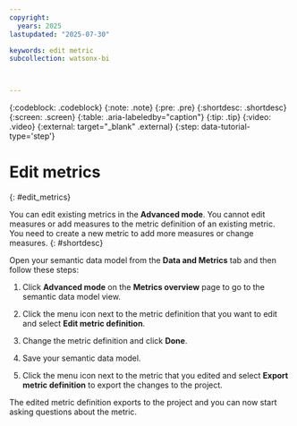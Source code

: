 ```yaml
---
copyright:
  years: 2025
lastupdated: "2025-07-30"

keywords: edit metric
subcollection: watsonx-bi



---
```


{:codeblock: .codeblock}
{:note: .note}
{:pre: .pre}
{:shortdesc: .shortdesc}
{:screen: .screen}
{:table: .aria-labeledby="caption"}
{:tip: .tip}
{:video: .video}
{:external: target="_blank" .external}
{:step: data-tutorial-type='step'}

# Edit metrics
{: #edit_metrics}

You can edit existing metrics in the **Advanced mode**. You cannot edit measures or add measures to the metric definition of an existing metric. You need to create a new metric to add more measures or change measures. {: #shortdesc}

Open your semantic data model from the **Data and Metrics** tab and then follow these steps:

1. Click **Advanced mode** on the **Metrics overview** page to go to the semantic data model view.

3. Click the menu icon next to the metric definition that you want to edit and select **Edit metric definition**.

4. Change the metric definition and click **Done**.

5. Save your semantic data model.

6. Click the menu icon next to the metric that you edited and select **Export metric definition** to export the changes to the project. 

The edited metric definition exports to the project and you can now start asking questions about the metric. 
